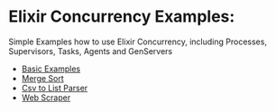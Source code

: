 # Elixir Concurrency Examples:

Simple Examples how to use Elixir Concurrency, including Processes, Supervisors, Tasks, Agents and GenServers


* [Basic Examples](basic)
* [Merge Sort](sort)
* [Csv to List Parser](csv)
* [Web Scraper](scraper)
